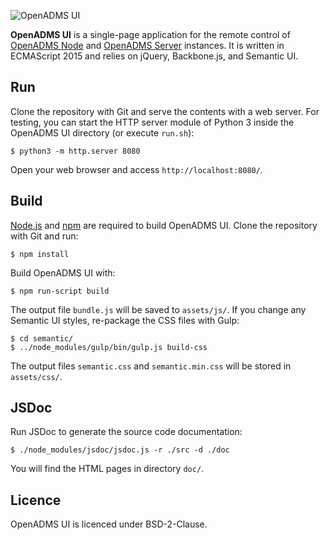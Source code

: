 ![OpenADMS UI](https://www.dabamos.de/github/openadms.png)

**OpenADMS UI** is a single-page application for the remote control of
[OpenADMS Node](https://github.com/dabamos/openadms-node/) and
[OpenADMS Server](https://github.com/dabamos/openadms-server/)
instances. It is written in ECMAScript 2015 and relies on jQuery, Backbone.js,
and Semantic UI.

## Run
Clone the repository with Git and serve the contents with a web server.
For testing, you can start the HTTP server module of Python 3 inside the
OpenADMS UI directory (or execute ``run.sh``):
```
$ python3 -m http.server 8080
```
Open your web browser and access ``http://localhost:8080/``.

## Build
[Node.js](https://nodejs.org/en/) and [npm](https://www.npmjs.com/) are
required to build OpenADMS UI. Clone the repository with Git and run:
```
$ npm install
```
Build OpenADMS UI with:
```
$ npm run-script build
```
The output file ``bundle.js`` will be saved to ``assets/js/``.
If you change any Semantic UI styles, re-package the CSS files with Gulp:
```
$ cd semantic/
$ ../node_modules/gulp/bin/gulp.js build-css
```
The output files ``semantic.css`` and ``semantic.min.css`` will be stored
in ``assets/css/``.

## JSDoc
Run JSDoc to generate the source code documentation:
```
$ ./node_modules/jsdoc/jsdoc.js -r ./src -d ./doc
```
You will find the HTML pages in directory ``doc/``.

## Licence
OpenADMS UI is licenced under BSD-2-Clause.